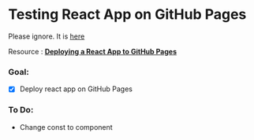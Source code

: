 # Testing React App on GitHub Pages

Please ignore. It is [here](https://futomakiyoin.github.io/site-react/)

Resource : [**Deploying a React App to GitHub Pages**](https://github.com/gitname/react-gh-pages)

### Goal: ###
- [x] Deploy react app on GitHub Pages
### To Do: ###
- Change const to component
